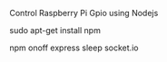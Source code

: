 Control Raspberry Pi Gpio using Nodejs

sudo apt-get install npm

npm onoff express sleep socket.io
